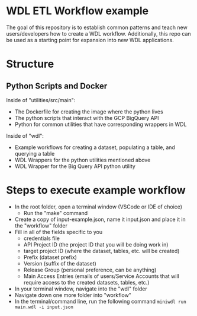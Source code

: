 # WDL ETL Workflow example
The goal of this repository is to establish common patterns and teach new users/developers how to create a WDL workflow.
Additionally, this repo can be used as a starting point for expansion into new WDL applications.

# Structure
## Python Scripts and Docker
Inside of "utilities/src/main":
* The Dockerfile for creating the image where the python lives
* The python scripts that interact with the GCP BigQuery API
* Python for common utilities that have corresponding wrappers in WDL

Inside of "wdl":
* Example workflows for creating a dataset, populating a table, and querying a table
* WDL Wrappers for the python utilities mentioned above
* WDL Wrapper for the Big Query API python utility

# Steps to execute example workflow
* In the root folder, open a terminal window (VSCode or IDE of choice)
    * Run the "make" command
* Create a copy of input-example.json, name it input.json and place it in the "workflow" folder
* Fill in all of the fields specific to you
    * credentials file
    * API Project ID (the project ID that you will be doing work in)
    * target project ID (where the dataset, tables, etc. will be created)
    * Prefix (dataset prefix)
    * Version (suffix of the dataset)
    * Release Group (personal preference, can be anything)
    * Main Access Entries (emails of users/Service Accounts that will require access to the created datasets, tables, etc.)
* In your terminal window, navigate into the "wdl" folder
* Navigate down one more folder into "workflow"
* In the terminal/command line, run the following command `miniwdl run main.wdl -i input.json`
